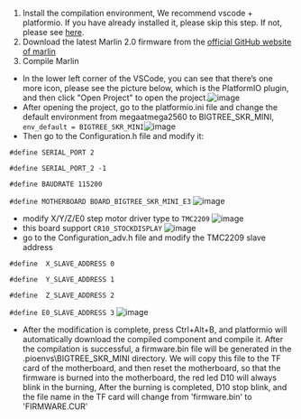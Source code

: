1. Install the compilation environment, We recommend vscode + platformio. If you have already installed it, please skip this step.  If not, please see [here](https://github.com/bigtreetech/Document/blob/master/How%20to%20install%20VScode+Platformio.md).
2. Download the latest Marlin 2.0 firmware from the [official GitHub website of marlin](https://github.com/MarlinFirmware/Marlin/tree/bugfix-2.0.x)
3. Compile Marlin
* In the lower left corner of the VSCode, you can see that there’s one more icon, please see the picture below, 
which is the PlatformIO plugin, and then click "Open Project" to open the project.![image](https://user-images.githubusercontent.com/25599056/60634053-0aee5d80-9e40-11e9-9658-7cac8b6d1002.png)
* After opening the project, go to the platformio.ini file and change the default environment from megaatmega2560 to BIGTREE_SKR_MINI, `env_default = BIGTREE_SKR_MINI`![image](https://user-images.githubusercontent.com/25599056/60634202-bac3cb00-9e40-11e9-9d66-089c2b925138.png)
* Then go to the Configuration.h file and modify it:

`#define SERIAL_PORT 2`

`#define SERIAL_PORT_2 -1`

`#define BAUDRATE 115200`

`#define MOTHERBOARD BOARD_BIGTREE_SKR_MINI_E3`
![image](https://user-images.githubusercontent.com/25599056/60634464-8ac8f780-9e41-11e9-9644-f2462160818a.png)
* modify X/Y/Z/E0 step motor driver type to `TMC2209`
![image](https://user-images.githubusercontent.com/25599056/60634508-b0560100-9e41-11e9-9a3a-2fc217564a15.png)
* this board support `CR10_STOCKDISPLAY` 
![image](https://user-images.githubusercontent.com/25599056/60634579-ff9c3180-9e41-11e9-91aa-ae90dbbbdd3f.png)
* go to the Configuration_adv.h file and modify the TMC2209 slave address

`#define  X_SLAVE_ADDRESS 0`

`#define  Y_SLAVE_ADDRESS 1`
  
`#define  Z_SLAVE_ADDRESS 2`

`#define E0_SLAVE_ADDRESS 3`
![image](https://user-images.githubusercontent.com/25599056/60634675-5ace2400-9e42-11e9-8441-9de7e1480962.png)
* After the modification is complete, press Ctrl+Alt+B, and platformio will automatically download the compiled component and compile it. After the compilation is successful, a firmware.bin file will be generated in the .pioenvs\BIGTREE_SKR_MINI directory. We will copy this file to the TF card of the motherboard, and then reset the motherboard, so that the firmware is burned into the motherboard, the red led D10 will always blink in the burning, After the burning is completed, D10 stop blink, and the file name in the TF card will change from 'firmware.bin' to 'FIRMWARE.CUR'
